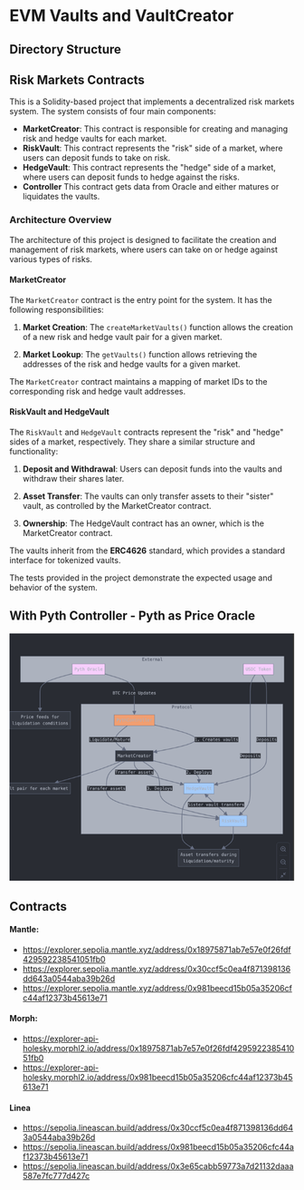 # EVM Vaults and VaultCreator

## Directory Structure


## Risk Markets Contracts

This is a Solidity-based project that implements a decentralized risk markets system. The system consists of four main components:

* **MarketCreator**: This contract is responsible for creating and managing risk and hedge vaults for each market.
* **RiskVault**: This contract represents the "risk" side of a market, where users can deposit funds to take on risk.
* **HedgeVault**: This contract represents the "hedge" side of a market, where users can deposit funds to hedge against the risks.
* **Controller** This contract gets data from Oracle and either matures or liquidates the vaults.

### Architecture Overview

The architecture of this project is designed to facilitate the creation and management of risk markets, where users can take on or hedge against various types of risks.

#### MarketCreator

The `MarketCreator` contract is the entry point for the system. It has the following responsibilities:

1. **Market Creation**: The `createMarketVaults()` function allows the creation of a new risk and hedge vault pair for a given market.

2. **Market Lookup**: The `getVaults()` function allows retrieving the addresses of the risk and hedge vaults for a given market.

The `MarketCreator` contract maintains a mapping of market IDs to the corresponding risk and hedge vault addresses.

#### RiskVault and HedgeVault

The `RiskVault` and `HedgeVault` contracts represent the "risk" and "hedge" sides of a market, respectively. They share a similar structure and functionality:

1. **Deposit and Withdrawal**: Users can deposit funds into the vaults and withdraw their shares later.

2. **Asset Transfer**: The vaults can only transfer assets to their "sister" vault, as controlled by the MarketCreator contract.

3. **Ownership**: The HedgeVault contract has an owner, which is the MarketCreator contract.

The vaults inherit from the **ERC4626** standard, which provides a standard interface for tokenized vaults.

The tests provided in the project demonstrate the expected usage and behavior of the system.


## With Pyth Controller - Pyth as Price Oracle

![alt text](image.png)

## Contracts 

#### Mantle: 
* https://explorer.sepolia.mantle.xyz/address/0x18975871ab7e57e0f26fdf429592238541051fb0
* https://explorer.sepolia.mantle.xyz/address/0x30ccf5c0ea4f871398136dd643a0544aba39b26d    
* https://explorer.sepolia.mantle.xyz/address/0x981beecd15b05a35206cfc44af12373b45613e71
#### Morph: 
* https://explorer-api-holesky.morphl2.io/address/0x18975871ab7e57e0f26fdf429592238541051fb0
* https://explorer-api-holesky.morphl2.io/address/0x981beecd15b05a35206cfc44af12373b45613e71
#### Linea 
* https://sepolia.lineascan.build/address/0x30ccf5c0ea4f871398136dd643a0544aba39b26d
* https://sepolia.lineascan.build/address/0x981beecd15b05a35206cfc44af12373b45613e71
* https://sepolia.lineascan.build/address/0x3e65cabb59773a7d21132daaa587e7fc777d427c

